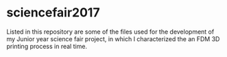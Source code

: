 # sciencefair2017
Listed in this repository are some of the files used for the development of my Junior year science fair project, in which I characterized the an FDM 3D printing process in real time.
